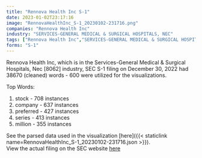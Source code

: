 ```yaml
---
title: "Rennova Health Inc S-1"
date: 2023-01-02T23:17:16
image: "RennovaHealthInc_S-1_20230102-231716.png"
companies: "Rennova Health Inc"
industry: "SERVICES-GENERAL MEDICAL & SURGICAL HOSPITALS, NEC"
tags: ["Rennova Health Inc","SERVICES-GENERAL MEDICAL & SURGICAL HOSPITALS, NEC","12-30-2022","S-1"]
forms: "S-1"
---
```

Rennova Health Inc, which is in the Services-General Medical & Surgical Hospitals, Nec [8062] industry, SEC S-1 filing on December 30, 2022 had 38670 (cleaned) words - 600 were utilized for the visualizations.

Top Words:
1. stock - 708 instances
2. company - 637 instances
3. preferred - 427 instances
4. series - 413 instances
5. million - 355 instances


See the parsed data used in the visualization [here]({{< staticlink name=RennovaHealthInc_S-1_20230102-231716.json >}}).  
View the actual filing on the SEC website [here](https://www.sec.gov/Archives/edgar/data/931059/0001493152-22-037091.txt)